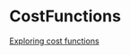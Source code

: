 # CostFunctions
[Exploring cost functions](https://www.economicsdiscussion.net/cost/3-main-types-of-cost-functions/19976)
